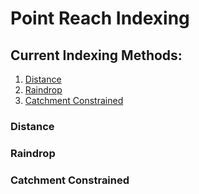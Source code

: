 # Point Reach Indexing
## Current Indexing Methods:

1. [Distance](#distance)
2. [Raindrop](#raindrop)
3. [Catchment Constrained](#catchment-constrained)

### Distance

### Raindrop

### Catchment Constrained
